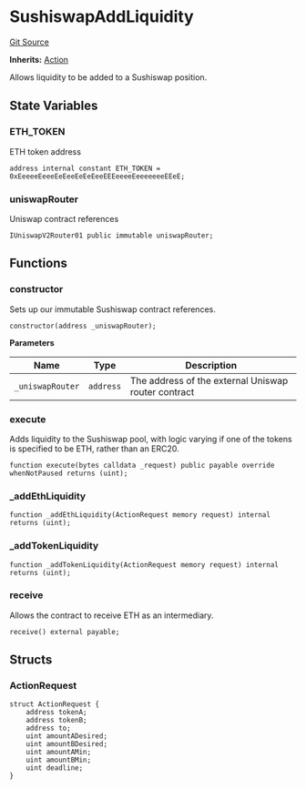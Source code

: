 # SushiswapAddLiquidity
[Git Source](https://github.com/FloorDAO/floor-v2/blob/fce0c6edadd90eef36eb24d13cfb5b386eeb9d00/src/contracts/actions/sushiswap/AddLiquidity.sol)

**Inherits:**
[Action](/src/contracts/actions/Action.sol/contract.Action.md)

Allows liquidity to be added to a Sushiswap position.


## State Variables
### ETH_TOKEN
ETH token address


```solidity
address internal constant ETH_TOKEN = 0xEeeeeEeeeEeEeeEeEeEeeEEEeeeeEeeeeeeeEEeE;
```


### uniswapRouter
Uniswap contract references


```solidity
IUniswapV2Router01 public immutable uniswapRouter;
```


## Functions
### constructor

Sets up our immutable Sushiswap contract references.


```solidity
constructor(address _uniswapRouter);
```
**Parameters**

|Name|Type|Description|
|----|----|-----------|
|`_uniswapRouter`|`address`|The address of the external Uniswap router contract|


### execute

Adds liquidity to the Sushiswap pool, with logic varying if one of the tokens
is specified to be ETH, rather than an ERC20.


```solidity
function execute(bytes calldata _request) public payable override whenNotPaused returns (uint);
```

### _addEthLiquidity


```solidity
function _addEthLiquidity(ActionRequest memory request) internal returns (uint);
```

### _addTokenLiquidity


```solidity
function _addTokenLiquidity(ActionRequest memory request) internal returns (uint);
```

### receive

Allows the contract to receive ETH as an intermediary.


```solidity
receive() external payable;
```

## Structs
### ActionRequest

```solidity
struct ActionRequest {
    address tokenA;
    address tokenB;
    address to;
    uint amountADesired;
    uint amountBDesired;
    uint amountAMin;
    uint amountBMin;
    uint deadline;
}
```

